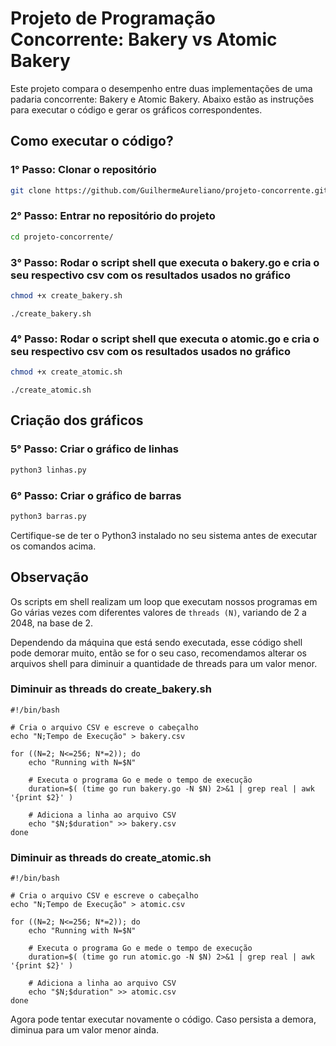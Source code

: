 # Projeto de Programação Concorrente: Bakery vs Atomic Bakery

Este projeto compara o desempenho entre duas implementações de uma padaria concorrente: Bakery e Atomic Bakery. Abaixo estão as instruções para executar o código e gerar os gráficos correspondentes.

## Como executar o código?

### 1° Passo: Clonar o repositório

```bash
git clone https://github.com/GuilhermeAureliano/projeto-concorrente.git
```

### 2° Passo: Entrar no repositório do projeto

```bash
cd projeto-concorrente/
```

### 3° Passo: Rodar o script shell que executa o bakery.go e cria o seu respectivo csv com os resultados usados no gráfico

```bash
chmod +x create_bakery.sh
```
```
./create_bakery.sh
```

### 4° Passo: Rodar o script shell que executa o atomic.go e cria o seu respectivo csv com os resultados usados no gráfico

```bash
chmod +x create_atomic.sh
```
```
./create_atomic.sh
```

## Criação dos gráficos

### 5° Passo: Criar o gráfico de linhas

```bash
python3 linhas.py
```

### 6° Passo: Criar o gráfico de barras

```bash
python3 barras.py
```

Certifique-se de ter o Python3 instalado no seu sistema antes de executar os comandos acima.

## Observação
Os scripts em shell realizam um loop que executam nossos programas em Go várias vezes com diferentes valores de `threads (N)`, variando de 2 a 2048, na base de 2.

Dependendo da máquina que está sendo executada, esse código shell pode demorar muito, então se for o seu caso, recomendamos alterar os arquivos shell para diminuir a quantidade de threads para um valor menor.

### Diminuir as threads do create_bakery.sh
```
#!/bin/bash

# Cria o arquivo CSV e escreve o cabeçalho
echo "N;Tempo de Execução" > bakery.csv

for ((N=2; N<=256; N*=2)); do
    echo "Running with N=$N"
    
    # Executa o programa Go e mede o tempo de execução
    duration=$( (time go run bakery.go -N $N) 2>&1 | grep real | awk '{print $2}' )

    # Adiciona a linha ao arquivo CSV
    echo "$N;$duration" >> bakery.csv
done
```

### Diminuir as threads do create_atomic.sh
```
#!/bin/bash

# Cria o arquivo CSV e escreve o cabeçalho
echo "N;Tempo de Execução" > atomic.csv

for ((N=2; N<=256; N*=2)); do
    echo "Running with N=$N"
    
    # Executa o programa Go e mede o tempo de execução
    duration=$( (time go run atomic.go -N $N) 2>&1 | grep real | awk '{print $2}' )

    # Adiciona a linha ao arquivo CSV
    echo "$N;$duration" >> atomic.csv
done
```

Agora pode tentar executar novamente o código. Caso persista a demora, diminua para um valor menor ainda.
